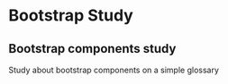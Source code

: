 # Bootstrap Study
## Bootstrap components study

Study about bootstrap components on a simple glossary
